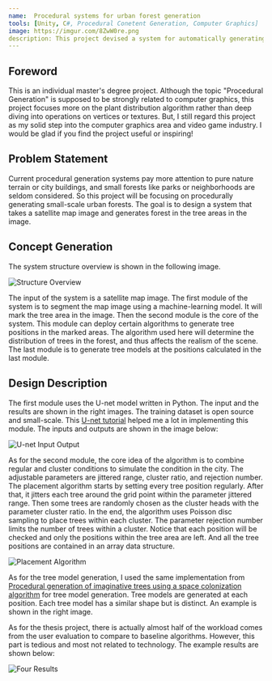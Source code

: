 ```yaml
---
name:  Procedural systems for urban forest generation
tools: [Unity, C#, Procedural Conetent Generation, Computer Graphics]
image: https://imgur.com/8ZwW0re.png
description: This project devised a system for automatically generating trees in vegetated areas using satellite imagery.
---
```


## Foreword

This is an individual master's degree project. Although the topic "Procedural Generation" is supposed to be strongly related to computer graphics, this project focuses more on the plant distribution algorithm rather than deep diving into operations on vertices or textures. But, I still regard this project as my solid step into the computer graphics area and video game industry. I would be glad if you find the project useful or inspiring!

## Problem Statement

Current procedural generation systems pay more attention to pure nature terrain or city buildings, and small forests like parks or neighborhoods are seldom considered. So this project will be focusing on procedurally generating small-scale urban forests. The goal is to design a system that takes a satellite map image and generates forest in the tree areas in the image. 

## Concept Generation

The system structure overview is shown in the following image.

![Structure Overview]({{site.baseurl}}/assets/Project5/Overview.png)

The input of the system is a satellite map image. The first module of the system is to segment the map image using a machine-learning model. It will mark the tree area in the image.
Then the second module is the core of the system. This module can deploy certain algorithms to generate tree positions in the marked areas. The algorithm used here will determine the distribution of trees in the forest, and thus affects the realism of the scene. The last module is to generate tree models at the positions calculated in the last module. 

## Design Description

The first module uses the U-net model written in Python. The input and the results are shown in the right images. The training dataset is open source and small-scale. This [U-net tutorial](https://www.youtube.com/watch?v=jvZm8REF2KY&t=773s) helped me a lot in implementing this module. The inputs and outputs are shown in the image below:

![U-net Input Output]({{site.baseurl}}/assets/Project5/UnetRes.png)

As for the second module, the core idea of the algorithm is to combine regular and cluster conditions to simulate the condition in the city. The adjustable parameters are jittered range, cluster ratio, and rejection number. The placement algorithm starts by setting every tree position regularly. After that, it jitters each tree around the grid point within the parameter jittered range. Then some trees are randomly chosen as the cluster heads with the parameter cluster ratio. In the end, the algorithm uses Poisson disc sampling to place trees within each cluster. The parameter rejection number limits the number of trees within a cluster. Notice that each position will be checked and only the positions within the tree area are left. And all the tree positions are contained in an array data structure. 

![Placement Algorithm]({{site.baseurl}}/assets/Project5/PlacementAlgorithm.png)

As for the tree model generation, I used the same implementation from [Procedural generation of imaginative trees using a space colonization algorithm](https://mdh.diva-portal.org/smash/record.jsf?aq2=%5B%5B%5D%5D&c=8&af=%5B%5D&searchType=LIST_LATEST&sortOrder2=title_sort_asc&query=&language=sv&pid=diva2%3A1105996&aq=%5B%5B%5D%5D&sf=all&aqe=%5B%5D&sortOrder=author_sort_asc&onlyFullText=false&noOfRows=50&dswid=8771) for tree model generation. Tree models are generated at each position. Each tree model has a similar shape but is distinct. An example is shown in the right image.

As for the thesis project, there is actually almost half of the workload comes from the user evaluation to compare to baseline algorithms. However, this part is tedious and most not related to technology. The example results are shown below:

![Four Results]({{site.baseurl}}/assets/Project5/FourResults.png)